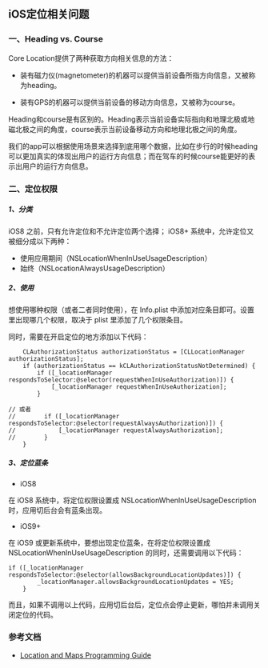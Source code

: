 ## iOS定位相关问题

### 一、Heading vs. Course

Core Location提供了两种获取方向相关信息的方法：

* 装有磁力仪(magnetometer)的机器可以提供当前设备所指方向信息，又被称为heading。

* 装有GPS的机器可以提供当前设备的移动方向信息，又被称为course。

Heading和course是有区别的。Heading表示当前设备实际指向和地理北极或地磁北极之间的角度，course表示当前设备移动方向和地理北极之间的角度。

我们的app可以根据使用场景来选择到底用哪个数据，比如在步行的时候heading可以更加真实的体现出用户的运行方向信息；而在驾车的时候course能更好的表示出用户的运行方向信息。

### 二、定位权限

##### 1、分类

iOS8 之前，只有允许定位和不允许定位两个选择； iOS8+ 系统中，允许定位又被细分成以下两种：

* 使用应用期间（NSLocationWhenInUseUsageDescription）
* 始终（NSLocationAlwaysUsageDescription）

##### 2、使用

想使用哪种权限（或者二者同时使用），在 Info.plist 中添加对应条目即可。设置里出现哪几个权限，取决于 plist 里添加了几个权限条目。

同时，需要在开启定位的地方添加以下代码：

```
    CLAuthorizationStatus authorizationStatus = [CLLocationManager authorizationStatus];
    if (authorizationStatus == kCLAuthorizationStatusNotDetermined) {
        if ([_locationManager respondsToSelector:@selector(requestWhenInUseAuthorization)]) {
            [_locationManager requestWhenInUseAuthorization];
        }
        
// 或者
//        if ([_locationManager respondsToSelector:@selector(requestAlwaysAuthorization)]) {
//            [_locationManager requestAlwaysAuthorization];
//        }
    }
```

##### 3、定位蓝条

* iOS8
 
在 iOS8 系统中，将定位权限设置成 NSLocationWhenInUseUsageDescription 时，应用切后台会有蓝条出现。

* iOS9+
 
在 iOS9 或更新系统中，要想出现定位蓝条，在将定位权限设置成 NSLocationWhenInUseUsageDescription 的同时，还需要调用以下代码：

```
if ([_locationManager respondsToSelector:@selector(allowsBackgroundLocationUpdates)]) {
        _locationManager.allowsBackgroundLocationUpdates = YES;
    }
```

而且，如果不调用以上代码，应用切后台后，定位点会停止更新，哪怕并未调用关闭定位的代码。


### 参考文档

* [Location and Maps Programming Guide](https://developer.apple.com/library/ios/documentation/UserExperience/Conceptual/LocationAwarenessPG/GettingHeadings/GettingHeadings.html)
